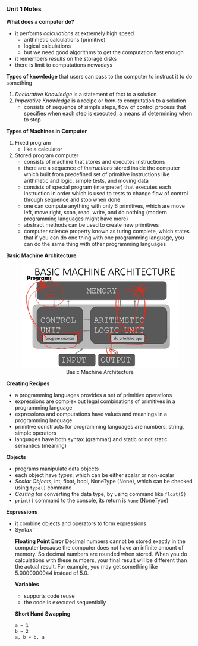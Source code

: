 ### Unit 1 Notes

**What does a computer do?**
- it performs *calculations* at extremely high speed
    - arithmetic calculations (primitive)
    - logical calculations
    - but we need good algorithms to get the computation fast enough
- it remembers *results* on the storage disks
- there is limit to computations nowadays

**Types of knowledge** that users can pass to the computer to instruct it to do something
1. *Declarative Knowledge* is a statement of fact to a solution
2. *Imperative Knowledge* is a recipe or *how-to* computation to a solution
    - consists of sequence of simple steps, flow of control process that specifies when each step is executed, a means of determining when to stop

**Types of Machines in Computer**
1. Fixed program
    - like a calculator
2. Stored program computer
    - consists of machine that stores and executes instructions
    - there are a sequence of *instructions* stored inside the computer which built from predefined set of primitive instructions like arithmetic and logic, simple tests, and moving data
    - consists of special program (interpreter) that executes each instruction in order which is used to tests to change flow of control through sequence and stop when done
    - one can compute anything with only 6 primitives, which are move left, move right, scan, read, write, and do nothing (modern programming languages might have more)
    - abstract methods can be used to create new primitives
    - computer science property known as turing complete, which states that if you can do one thing with one programming language, you can do the same thing with other programming languages

**Basic Machine Architecture**
<figure>
    <center>
    <img src = "Basic Machine Architecture.png" alt = "Basic Machine Architecture">
    <figcaption>Basic Machine Architecture</figcaption>
</figure>

**Creating Recipes**
- a programming languages provides a set of primitive operations
- expressions are complex but legal combinations of primitives in a programming language
- expressions and computations have values and meanings in a programming language
- primitive constructs for programming languages are numbers, string, simple operators
- languages have both syntax (grammar) and static or not static semantics (meaning) 

**Objects**
- programs manipulate data objects
- each object have *types*, which can be either scalar or non-scalar
- *Scalar Objects*, int, float, bool, NoneType (None), which can be checked using ``type()`` command
- *Casting* for converting the data type, by using command like ``float(5)``
- ``print()`` command to the console, its return is ``None`` (NoneType)

**Expressions**
- it combine objects and operators to form expressions
- Syntax '<object> <operator> <object>'

**Floating Point Error**
Decimal numbers cannot be stored exactly in the computer because the computer does not have an infinite amount of memory. So decimal numbers are rounded when stored. When you do calculations with these numbers, your final result will be different than the actual result. For example, you may get something like 5.0000000044 instead of 5.0.

**Variables**
- supports code reuse
- the code is executed sequentially

**Short Hand Swapping**
```
a = 1
b = 2
a, b = b, a
```
